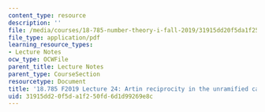 ```yaml
---
content_type: resource
description: ''
file: /media/courses/18-785-number-theory-i-fall-2019/31915dd20f5da1f250fd6d1d99269e8c_MIT18_785F19_lec24.pdf
file_type: application/pdf
learning_resource_types:
- Lecture Notes
ocw_type: OCWFile
parent_title: Lecture Notes
parent_type: CourseSection
resourcetype: Document
title: '18.785 F2019 Lecture 24: Artin reciprocity in the unramified case'
uid: 31915dd2-0f5d-a1f2-50fd-6d1d99269e8c
---
```

